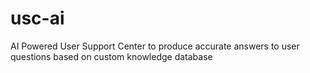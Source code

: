 # usc-ai
AI Powered User Support Center to produce accurate answers to user questions based on custom knowledge database

